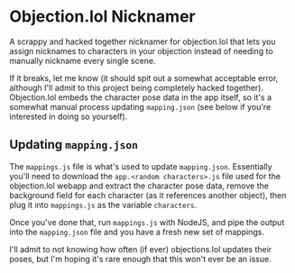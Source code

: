 # Objection.lol Nicknamer

A scrappy and hacked together nicknamer for objection.lol that lets
you assign nicknames to characters in your objection instead of
needing to manually nickname every single scene.

If it breaks, let me know (it should spit out a somewhat acceptable
error, although I'll admit to this project being completely hacked
together). Objection.lol embeds the character pose data in the app
itself, so it's a somewhat manual process updating `mapping.json` (see
below if you're interested in doing so yourself).

## Updating `mapping.json`
 
The `mappings.js` file is what's used to update
`mapping.json`. Essentially you'll need to download the `app.<random
characters>.js` file used for the objection.lol webapp and extract the
character pose data, remove the background field for each character
(as it references another object), then plug it into `mappings.js` as
the variable `characters`.

Once you've done that, run `mappings.js` with NodeJS, and pipe the
output into the `mapping.json` file and you have a fresh new set of
mappings.

I'll admit to not knowing how often (if ever) objections.lol updates
their poses, but I'm hoping it's rare enough that this won't ever be
an issue.
